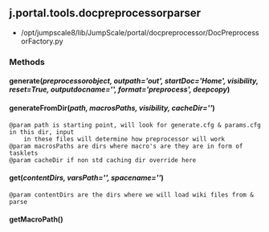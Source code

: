 <!-- toc -->
## j.portal.tools.docpreprocessorparser

- /opt/jumpscale8/lib/JumpScale/portal/docpreprocessor/DocPreprocessorFactory.py

### Methods

#### generate(*preprocessorobject, outpath='out', startDoc='Home', visibility, reset=True, outputdocname='', format='preprocess', deepcopy*) 

#### generateFromDir(*path, macrosPaths, visibility, cacheDir=''*) 

```
@param path is starting point, will look for generate.cfg & params.cfg in this dir, input
    in these files will determine how preprocessor will work
@param macrosPaths are dirs where macro's are they are in form of tasklets
@param cacheDir if non std caching dir override here

```

#### get(*contentDirs, varsPath='', spacename=''*) 

```
@param contentDirs are the dirs where we will load wiki files from & parse

```

#### getMacroPath() 


